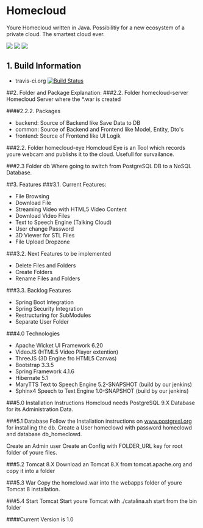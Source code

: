 # Homecloud

Youre Homecloud written in Java. Possibilitiy for a new ecosystem of a private cloud.
The smartest cloud ever. 

<img src="http://81.169.224.34:8090/download/attachments/9961474/Bildschirmfoto%202015-07-07%20um%2019.08.00.png?version=1&modificationDate=1436288899390&api=v2"/>

<img src="http://81.169.224.34:8090/download/attachments/9961474/Bildschirmfoto%202015-07-07%20um%2019.10.06.png?version=1&modificationDate=1436289018884&api=v2"/>

<img src="http://81.169.224.34:8090/download/attachments/9961474/Bildschirmfoto%202015-07-08%20um%2020.21.29.png?version=1&modificationDate=1436379725233&api=v2"/>

## 1. Build Information
- travis-ci.org 
[![Build Status](https://travis-ci.org/rkunas/homecloud.svg?branch=master)](https://travis-ci.org/rkunas/homecloud)

##2. Folder and Package Explanation:
###2.2. Folder homecloud-server 
Homecloud Server where the *.war is created

####2.2.2. Packages
- backend: Source of Backend like Save Data to DB
- common: Source of Backend and Frontend like Model, Entity, Dto's
- frontend: Source of Frontend like UI Logik  

###2.2. Folder homecloud-eye
Homcloud Eye is an Tool which records youre webcam and publishs it to the cloud. Usefull for survailance.

###2.3 Folder db
Where going to switch from PostgreSQL DB to a NoSQL Database.

##3. Features
###3.1. Current Features:
- File Browsing
- Download File
- Streaming Video with HTML5 Video Content
- Download Video Files
- Text to Speech Engine (Talking Cloud)
- User change Password
- 3D Viewer for STL Files
- File Upload Dropzone 

###3.2. Next Features to be implemented
- Delete Files and Folders
- Create Folders
- Rename Files and Folders

###3.3. Backlog Features
- Spring Boot Integration
- Spring Security Integration
- Restructuring for SubModules
- Separate User Folder

###4.0 Technologies
- Apache Wicket UI Framework 6.20
- VideoJS (HTML5 Video Player extention)
- ThreeJS (3D Engine fro HTML5 Canvas)
- Bootstrap 3.3.5
- Spring Framework 4.1.6
- Hibernate 5.1
- MaryTTS Text to Speech Engine 5.2-SNAPSHOT (build by our jenkins) 
- Sphinx4 Speech to Text Engine 1.0-SNAPSHOT (build by our jenkins)

###5.0 Installation Instructions
Homcloud needs PostgreSQL 9.X Database for its Administration Data.

###5.1 Database
Follow the Installation instructions on www.postgresl.org for installing the db.
Create a User homeclowd with password homeclowd and database db_homeclowd.

Create an Admin user 
Create an Config with FOLDER_URL key for root folder of youre files.

###5.2 Tomcat 8.X
Download an Tomcat 8.X from tomcat.apache.org and copy it into a folder 

###5.3 War
Copy the homclowd.war into the webapps folder of youre Tomcat 8 installation.

###5.4 Start Tomcat
Start youre Tomcat with ./catalina.sh start from the bin folder 

####Current Version is 1.0


